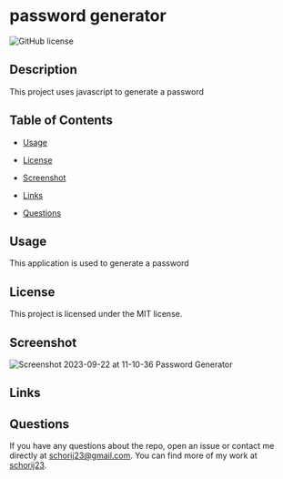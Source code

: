 # password generator
![GitHub license](https://img.shields.io/badge/license-MIT-blue.svg)

## Description

This project uses javascript to generate a password

## Table of Contents 

* [Usage](#usage)

* [License](#license)

* [Screenshot](#screenshot)

* [Links](#links)

* [Questions](#questions)

## Usage
This application is used to generate a password


## License

This project is licensed under the MIT license.
  
## Screenshot
![Screenshot 2023-09-22 at 11-10-36 Password Generator](https://github.com/schorij23/password-generator/assets/5600528/2cc8a2f4-3490-4888-8e24-194b64f48eab)

## Links


## Questions

If you have any questions about the repo, open an issue or contact me directly at schorij23@gmail.com. You can find more of my work at [schorij23](https://github.com/schorij23/).

